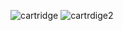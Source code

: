 ![cartridge](https://github.com/user-attachments/assets/6642c6b8-027e-437f-9506-f08749efb4ae)
![cartrdige2](https://github.com/user-attachments/assets/348e2c86-479d-4d3d-ba36-9418f8a19bb6)
